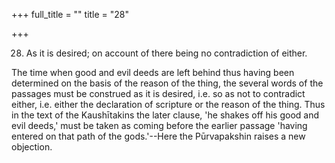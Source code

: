 +++
full_title = ""
title = "28"

+++


28. As it is desired; on account of there being no contradiction of either.

The time when good and evil deeds are left behind thus having been determined on the basis of the reason of the thing, the several words of the passages must be construed as it is desired, i.e. so as not to contradict either, i.e. either the declaration of scripture or the reason of the thing. Thus in the text of the Kaushītakins the later clause, 'he shakes off his good and evil deeds,' must be taken as coming before the earlier passage 'having entered on that path of the gods.'--Here the Pūrvapakshin raises a new objection.

